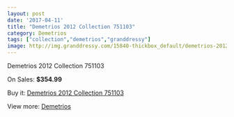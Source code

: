 ```yaml
---
layout: post
date: '2017-04-11'
title: "Demetrios 2012 Collection 751103"
category: Demetrios
tags: ["collection","demetrios","granddressy"]
image: http://img.granddressy.com/15840-thickbox_default/demetrios-2012-collection-751103.jpg
---
```

Demetrios 2012 Collection 751103

On Sales: **$354.99**
<a href="https://www.granddressy.com/en/demetrios/14869-demetrios-2012-collection-751103.html"><amp-img layout="responsive" width="600" height="600" src="//img.granddressy.com/15840-thickbox_default/demetrios-2012-collection-751103.jpg" alt="Demetrios 2012 Collection 751103 0" /></a>

Buy it: [Demetrios 2012 Collection 751103](https://www.granddressy.com/en/demetrios/14869-demetrios-2012-collection-751103.html "Demetrios 2012 Collection 751103")

View more: [Demetrios](https://www.granddressy.com/en/343-demetrios "Demetrios")